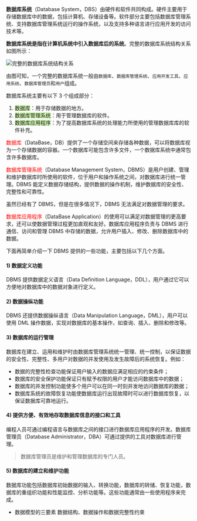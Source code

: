 **数据库系统**（Database System，DBS）由硬件和软件共同构成。硬件主要用于存储数据库中的数据，包括计算机、存储设备等。软件部分主要包括数据库管理系统、支持数据库管理系统运行的操作系统，以及支持多种语言进行应用开发的访问技术等。  
  
**数据库系统是指在计算机系统中引入数据库后的系统**。完整的数据库系统结构关系如图所示：  
  

![完整的数据库系统结构关系](https://pan.lmio.xyz/mio/pic/0a7a4805b98d37fd4fc4efb029beb90a.png)


  
由图可知，一个完整的数据库系统一般由`数据库`、`数据库管理系统`、`应用开发工具`、`应用系统`、`数据库管理员`和`用户`组成。  
  
数据库系统主要有以下 3 个组成部分：

1. <span style="background:#d3f8b6">数据库</span>：用于存储数据的地方。
2. <span style="background:#d3f8b6">数据库管理系统</span>：用于管理数据库的软件。
3. <span style="background:#d3f8b6">数据库应用程序</span>：为了提高数据库系统的处理能力所使用的管理数据库库的软件补充。

  
<font color="#ff0000">数据库</font>（DataBase，DB）提供了一个存储空间来存储各种数据，可以将数据库视为一个存储数据的容器。一个数据库可能包含许多文件，一个数据库系统中通常包含许多数据库。  
  
<font color="#ff0000">数据库管理系统</font>（Database Management System，DBMS）是用户创建、管理和维护数据库时所使用的软件，位于用户和操作系统之间，对数据库进行统一管理。DBMS 能定义数据存储结构，提供数据的操作机制，维护数据库的安全性、完整性和可靠性。  
  
虽然已经有了 DBMS，但是在很多情况下，DBMS 无法满足对数据管理的要求。  
  
<font color="#ff0000">数据库应用程序</font>（DataBase Application）的使用可以满足对数据管理的更高要求，还可以使数据管理过程更加直观和友好。数据库应用程序负责与 DBMS 进行通信、访问和管理 DBMS 中存储的数据，允许用户插入、修改、删除数据库中的数据。

下面再简单介绍一下 DBMS 提供的一些功能，主要包括以下几个方面。  

#### 1) 数据定义功能

DBMS 提供数据定义语言（Data Definition Language，DDL），用户通过它可以方便地对数据库中的数据对象进行定义。  

#### 2) 数据操纵功能

DBMS 还提供数据操纵语言（Data Manipulation Language，DML），用户可以使用 DML 操作数据，实现对数据库的基本操作，如查询、插入、删除和修改等。

#### 3) 数据库的运行管理

数据库在建立、运用和维护时由数据库管理系统统一管理、统一控制，以保证数据的安全性、完整性、多用户对数据的并发使用及发生故障后的系统恢复。例如：

-   数据的完整性检查功能保证用户输入的数据应满足相应的约束条件；
-   数据库的安全保护功能保证只有赋予权限的用户才能访问数据库中的数据；
-   数据库的并发控制功能使多个用户可以在同一时刻并发地访问数据库的数据；
-   数据库系统的故障恢复功能使数据库运行出现故障时可以进行数据库恢复，以保证数据库可靠地运行。

#### 4) 提供方便、有效地存取数据库信息的接口和工具

编程人员可通过编程语言与数据库之间的接口进行数据库应用程序的开发。数据库管理员（Database Administrator，DBA）可通过提供的工具对数据库进行管理。  

> 数据库管理员是维护和管理数据库的专门人员。

#### 5) 数据库的建立和维护功能

数据库功能包括数据库初始数据的输入、转换功能，数据库的转储、恢复功能，数据库的重组织功能和性能监控、分析功能等。这些功能通常由一些使用程序来完成。

- 数据模型的三要素
  数据结构、数据操作和数据完整性约束